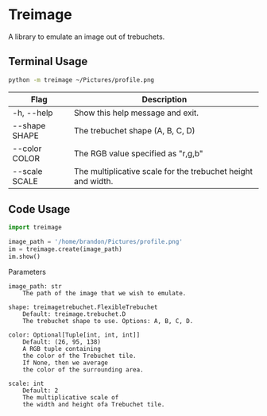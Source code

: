 # Treimage

A library to emulate an image out of trebuchets.

## Terminal Usage

```bash
python -m treimage ~/Pictures/profile.png
```

| Flag          | Description                                                  |
| ------------- | ------------------------------------------------------------ |
| -h, --help    | Show this help message and exit.                             |
| --shape SHAPE | The trebuchet shape (A, B, C, D)                             |
| --color COLOR | The RGB value specified as "r,g,b"                           |
| --scale SCALE | The multiplicative scale for the trebuchet height and width. |


## Code Usage

```python
import treimage

image_path = '/home/brandon/Pictures/profile.png'
im = treimage.create(image_path)
im.show()
```

Parameters
```
image_path: str
    The path of the image that we wish to emulate.
```
```
shape: treimagetrebuchet.FlexibleTrebuchet
    Default: treimage.trebuchet.D
    The trebuchet shape to use. Options: A, B, C, D.
```
```
color: Optional[Tuple[int, int, int]]
    Default: (26, 95, 138)
    A RGB tuple containing 
    the color of the Trebuchet tile.
    If None, then we average 
    the color of the surrounding area.
```
```
scale: int
    Default: 2
    The multiplicative scale of 
    the width and height ofa Trebuchet tile.
```
